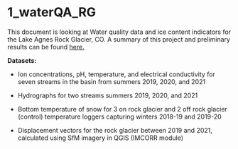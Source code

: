 # 1_waterQA_RG

This document is looking at Water quality data and ice content indicators for the Lake Agnes Rock Glacier, CO. A summary of this project and preliminary results can be found [here.](https://briannarick.github.io/dataviz/RCOP_poster_150dpi.jpg)

**Datasets:** 

* Ion concentrations, pH, temperature, and electrical conductivity for seven streams in the basin from summers 2019, 2020, and 2021

* Hydrographs for two streams summers 2019, 2020, and 2021

* Bottom temperature of snow for 3 on rock glacier and 2 off rock glacier (control) temperature loggers capturing winters 2018-19 and 2019-20

* Displacement vectors for the rock glacier between 2019 and 2021, calculated using SfM imagery in QGIS (IMCORR module)

